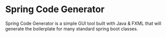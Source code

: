 # Spring Code Generator

Spring Code Generator is a simple GUI tool built with Java & FXML that will generate the boilerplate for many standard spring boot classes. 